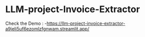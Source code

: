 # LLM-project-Invoice-Extractor

Check the Demo : -https://llm-project-invoice-extractor-a9jeli5uf6ezomlzfgnwam.streamlit.app/
